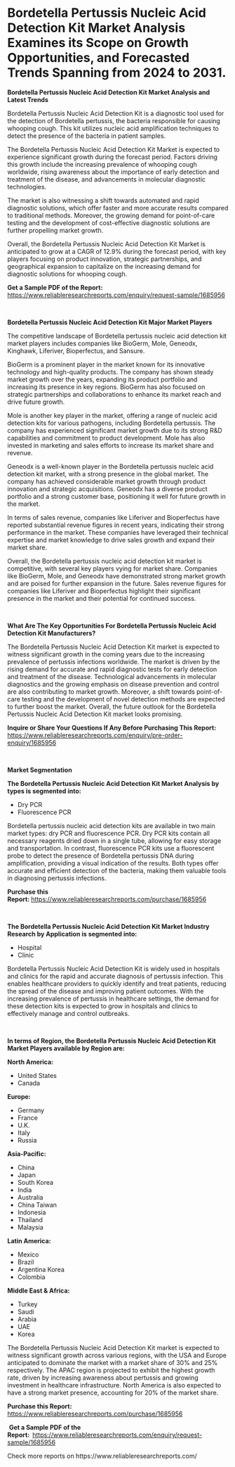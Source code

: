 <p><h1>Bordetella Pertussis Nucleic Acid Detection Kit Market Analysis Examines its Scope on Growth Opportunities, and Forecasted Trends Spanning from 2024 to 2031.</h1></p><p><strong>Bordetella Pertussis Nucleic Acid Detection Kit Market Analysis and Latest Trends</strong></p>
<p><p>Bordetella Pertussis Nucleic Acid Detection Kit is a diagnostic tool used for the detection of Bordetella pertussis, the bacteria responsible for causing whooping cough. This kit utilizes nucleic acid amplification techniques to detect the presence of the bacteria in patient samples.</p><p>The Bordetella Pertussis Nucleic Acid Detection Kit Market is expected to experience significant growth during the forecast period. Factors driving this growth include the increasing prevalence of whooping cough worldwide, rising awareness about the importance of early detection and treatment of the disease, and advancements in molecular diagnostic technologies.</p><p>The market is also witnessing a shift towards automated and rapid diagnostic solutions, which offer faster and more accurate results compared to traditional methods. Moreover, the growing demand for point-of-care testing and the development of cost-effective diagnostic solutions are further propelling market growth.</p><p>Overall, the Bordetella Pertussis Nucleic Acid Detection Kit Market is anticipated to grow at a CAGR of 12.9% during the forecast period, with key players focusing on product innovation, strategic partnerships, and geographical expansion to capitalize on the increasing demand for diagnostic solutions for whooping cough.</p></p>
<p><strong>Get a Sample PDF of the Report:&nbsp;</strong> <a href="https://www.reliableresearchreports.com/enquiry/request-sample/1685956">https://www.reliableresearchreports.com/enquiry/request-sample/1685956</a></p>
<p>&nbsp;</p>
<p><strong>Bordetella Pertussis Nucleic Acid Detection Kit Major Market Players</strong></p>
<p><p>The competitive landscape of Bordetella pertussis nucleic acid detection kit market players includes companies like BioGerm, Mole, Geneodx, Kinghawk, Liferiver, Bioperfectus, and Sansure. </p><p>BioGerm is a prominent player in the market known for its innovative technology and high-quality products. The company has shown steady market growth over the years, expanding its product portfolio and increasing its presence in key regions. BioGerm has also focused on strategic partnerships and collaborations to enhance its market reach and drive future growth.</p><p>Mole is another key player in the market, offering a range of nucleic acid detection kits for various pathogens, including Bordetella pertussis. The company has experienced significant market growth due to its strong R&D capabilities and commitment to product development. Mole has also invested in marketing and sales efforts to increase its market share and revenue.</p><p>Geneodx is a well-known player in the Bordetella pertussis nucleic acid detection kit market, with a strong presence in the global market. The company has achieved considerable market growth through product innovation and strategic acquisitions. Geneodx has a diverse product portfolio and a strong customer base, positioning it well for future growth in the market.</p><p>In terms of sales revenue, companies like Liferiver and Bioperfectus have reported substantial revenue figures in recent years, indicating their strong performance in the market. These companies have leveraged their technical expertise and market knowledge to drive sales growth and expand their market share.</p><p>Overall, the Bordetella pertussis nucleic acid detection kit market is competitive, with several key players vying for market share. Companies like BioGerm, Mole, and Geneodx have demonstrated strong market growth and are poised for further expansion in the future. Sales revenue figures for companies like Liferiver and Bioperfectus highlight their significant presence in the market and their potential for continued success.</p></p>
<p>&nbsp;</p>
<p><strong>What Are The Key Opportunities For Bordetella Pertussis Nucleic Acid Detection Kit Manufacturers?</strong></p>
<p><p>The Bordetella Pertussis Nucleic Acid Detection Kit market is expected to witness significant growth in the coming years due to the increasing prevalence of pertussis infections worldwide. The market is driven by the rising demand for accurate and rapid diagnostic tests for early detection and treatment of the disease. Technological advancements in molecular diagnostics and the growing emphasis on disease prevention and control are also contributing to market growth. Moreover, a shift towards point-of-care testing and the development of novel detection methods are expected to further boost the market. Overall, the future outlook for the Bordetella Pertussis Nucleic Acid Detection Kit market looks promising.</p></p>
<p><strong>Inquire or Share Your Questions If Any Before Purchasing This Report:</strong> <a href="https://www.reliableresearchreports.com/enquiry/pre-order-enquiry/1685956">https://www.reliableresearchreports.com/enquiry/pre-order-enquiry/1685956</a></p>
<p>&nbsp;</p>
<p><strong>Market Segmentation</strong></p>
<p><strong>The Bordetella Pertussis Nucleic Acid Detection Kit Market Analysis by types is segmented into:</strong></p>
<p><ul><li>Dry PCR</li><li>Fluorescence PCR</li></ul></p>
<p><p>Bordetella pertussis nucleic acid detection kits are available in two main market types: dry PCR and fluorescence PCR. Dry PCR kits contain all necessary reagents dried down in a single tube, allowing for easy storage and transportation. In contrast, fluorescence PCR kits use a fluorescent probe to detect the presence of Bordetella pertussis DNA during amplification, providing a visual indication of the results. Both types offer accurate and efficient detection of the bacteria, making them valuable tools in diagnosing pertussis infections.</p></p>
<p><strong>Purchase this Report:&nbsp;</strong><a href="https://www.reliableresearchreports.com/purchase/1685956">https://www.reliableresearchreports.com/purchase/1685956</a></p>
<p>&nbsp;</p>
<p><strong>The Bordetella Pertussis Nucleic Acid Detection Kit Market Industry Research by Application is segmented into:</strong></p>
<p><ul><li>Hospital</li><li>Clinic</li></ul></p>
<p><p>Bordetella Pertussis Nucleic Acid Detection Kit is widely used in hospitals and clinics for the rapid and accurate diagnosis of pertussis infection. This enables healthcare providers to quickly identify and treat patients, reducing the spread of the disease and improving patient outcomes. With the increasing prevalence of pertussis in healthcare settings, the demand for these detection kits is expected to grow in hospitals and clinics to effectively manage and control outbreaks.</p></p>
<p>&nbsp;</p>
<p><strong>In terms of Region, the Bordetella Pertussis Nucleic Acid Detection Kit Market Players available by Region are:</strong></p>
<p>
    <p> <strong> North America: </strong>
        <ul>
            <li>United States</li>
            <li>Canada</li>
        </ul>
        </p> 
    <p> <strong> Europe: </strong>
        <ul>
            <li>Germany</li>
            <li>France</li>
            <li>U.K.</li>
            <li>Italy</li>
            <li>Russia</li>
        </ul>
        </p> 
    <p> <strong> Asia-Pacific: </strong>
        <ul>
            <li>China</li>
            <li>Japan</li>
            <li>South Korea</li>
            <li>India</li>
            <li>Australia</li>
            <li>China Taiwan</li>
            <li>Indonesia</li>
            <li>Thailand</li>
            <li>Malaysia</li>
        </ul>
        </p> 
    <p> <strong> Latin America: </strong>
        <ul>
            <li>Mexico</li>
            <li>Brazil</li>
            <li>Argentina Korea</li>
            <li>Colombia</li>
        </ul>
        </p> 
    <p> <strong> Middle East & Africa: </strong>
        <ul>
            <li>Turkey</li>
            <li>Saudi</li>
            <li>Arabia</li>
            <li>UAE</li>
            <li>Korea</li>
        </ul>
    </p>
    </p>
<p><p>The Bordetella Pertussis Nucleic Acid Detection Kit market is expected to witness significant growth across various regions, with the USA and Europe anticipated to dominate the market with a market share of 30% and 25% respectively. The APAC region is projected to exhibit the highest growth rate, driven by increasing awareness about pertussis and growing investment in healthcare infrastructure. North America is also expected to have a strong market presence, accounting for 20% of the market share.</p></p>
<p><strong>Purchase this Report: </strong><a href="https://www.reliableresearchreports.com/purchase/1685956">https://www.reliableresearchreports.com/purchase/1685956</a></p>
<p>&nbsp;<strong>Get a Sample PDF of the Report:&nbsp;&nbsp;</strong><a href="https://www.reliableresearchreports.com/enquiry/request-sample/1685956">https://www.reliableresearchreports.com/enquiry/request-sample/1685956</a></p>
<p><strong></strong></p>
<p>Check more reports on https://www.reliableresearchreports.com/</p>